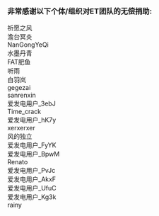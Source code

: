 ### 非常感谢以下个体/组织对ET团队的无偿捐助:

祈愿之风<br>
澹台冥炎<br>
NanGongYeQi<br>
水墨丹青<br>
FAT肥鱼<br>
听雨<br>
白羽岚<br>
gegezai<br>
sanrenxin<br>
爱发电用户_3ebJ<br>
Time_crack<br>
爱发电用户_hK7y<br>
xerxerxer<br>
风的独立<br>
爱发电用户_FyYK<br>
爱发电用户_BpwM<br>
Renato<br>
爱发电用户_PvJc<br>
爱发电用户_AkxF<br>
爱发电用户_UfuC<br>
爱发电用户_Kg3k<br>
rainy
